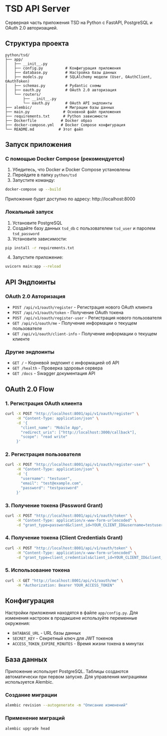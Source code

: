 # TSD API Server

Серверная часть приложения TSD на Python с FastAPI, PostgreSQL и OAuth 2.0 авторизацией.

## Структура проекта

```
python/tsd/
├── app/
│   ├── __init__.py
│   ├── config.py          # Конфигурация приложения
│   ├── database.py        # Настройка базы данных
│   ├── models.py          # SQLAlchemy модели (User, OAuthClient, OAuthToken)
│   ├── schemas.py         # Pydantic схемы
│   ├── oauth.py           # OAuth 2.0 авторизация
│   └── routers/
│       ├── __init__.py
│       └── oauth.py       # OAuth API эндпоинты
├── alembic/               # Миграции базы данных
├── main.py               # Основной файл приложения
├── requirements.txt      # Python зависимости
├── Dockerfile           # Docker образ
├── docker-compose.yml   # Docker Compose конфигурация
└── README.md           # Этот файл
```

## Запуск приложения

### С помощью Docker Compose (рекомендуется)

1. Убедитесь, что Docker и Docker Compose установлены
2. Перейдите в папку `python/tsd`
3. Запустите команду:

```bash
docker-compose up --build
```

Приложение будет доступно по адресу: http://localhost:8000

### Локальный запуск

1. Установите PostgreSQL
2. Создайте базу данных `tsd_db` с пользователем `tsd_user` и паролем `tsd_password`
3. Установите зависимости:

```bash
pip install -r requirements.txt
```

4. Запустите приложение:

```bash
uvicorn main:app --reload
```

## API Эндпоинты

### OAuth 2.0 Авторизация

- `POST /api/v1/oauth/register` - Регистрация нового OAuth клиента
- `POST /api/v1/oauth/token` - Получение OAuth токена
- `POST /api/v1/oauth/register-user` - Регистрация нового пользователя
- `GET /api/v1/oauth/me` - Получение информации о текущем пользователе
- `GET /api/v1/oauth/client-info` - Получение информации о текущем клиенте

### Другие эндпоинты

- `GET /` - Корневой эндпоинт с информацией об API
- `GET /health` - Проверка здоровья сервера
- `GET /docs` - Swagger документация API

## OAuth 2.0 Flow

### 1. Регистрация OAuth клиента

```bash
curl -X POST "http://localhost:8001/api/v1/oauth/register" \
     -H "Content-Type: application/json" \
     -d '{
       "client_name": "Mobile App",
       "redirect_uris": ["http://localhost:3000/callback"],
       "scope": "read write"
     }'
```

### 2. Регистрация пользователя

```bash
curl -X POST "http://localhost:8001/api/v1/oauth/register-user" \
     -H "Content-Type: application/json" \
     -d '{
       "username": "testuser",
       "email": "test@example.com",
       "password": "testpassword"
     }'
```

### 3. Получение токена (Password Grant)

```bash
curl -X POST "http://localhost:8001/api/v1/oauth/token" \
     -H "Content-Type: application/x-www-form-urlencoded" \
     -d "grant_type=password&client_id=YOUR_CLIENT_ID&username=testuser&password=testpassword&scope=read write"
```

### 4. Получение токена (Client Credentials Grant)

```bash
curl -X POST "http://localhost:8001/api/v1/oauth/token" \
     -H "Content-Type: application/x-www-form-urlencoded" \
     -d "grant_type=client_credentials&client_id=YOUR_CLIENT_ID&client_secret=YOUR_CLIENT_SECRET&scope=read write"
```

### 5. Использование токена

```bash
curl -X GET "http://localhost:8001/api/v1/oauth/me" \
     -H "Authorization: Bearer YOUR_ACCESS_TOKEN"
```

## Конфигурация

Настройки приложения находятся в файле `app/config.py`. Для изменения настроек в продакшене используйте переменные окружения:

- `DATABASE_URL` - URL базы данных
- `SECRET_KEY` - Секретный ключ для JWT токенов
- `ACCESS_TOKEN_EXPIRE_MINUTES` - Время жизни токена в минутах

## База данных

Приложение использует PostgreSQL. Таблицы создаются автоматически при первом запуске. Для управления миграциями используется Alembic.

### Создание миграции

```bash
alembic revision --autogenerate -m "Описание изменений"
```

### Применение миграций

```bash
alembic upgrade head
```
